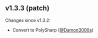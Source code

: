 ## v1.3.3 (patch)

Changes since v1.3.2:

- Convert to PolySharp ([@Damon3000s](https://github.com/Damon3000s))
